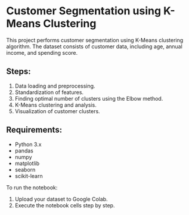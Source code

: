# Customer Segmentation using K-Means Clustering

This project performs customer segmentation using K-Means clustering algorithm. The dataset consists of customer data, including age, annual income, and spending score.

## Steps:
1. Data loading and preprocessing.
2. Standardization of features.
3. Finding optimal number of clusters using the Elbow method.
4. K-Means clustering and analysis.
5. Visualization of customer clusters.

## Requirements:
- Python 3.x
- pandas
- numpy
- matplotlib
- seaborn
- scikit-learn

To run the notebook:
1. Upload your dataset to Google Colab.
2. Execute the notebook cells step by step.
